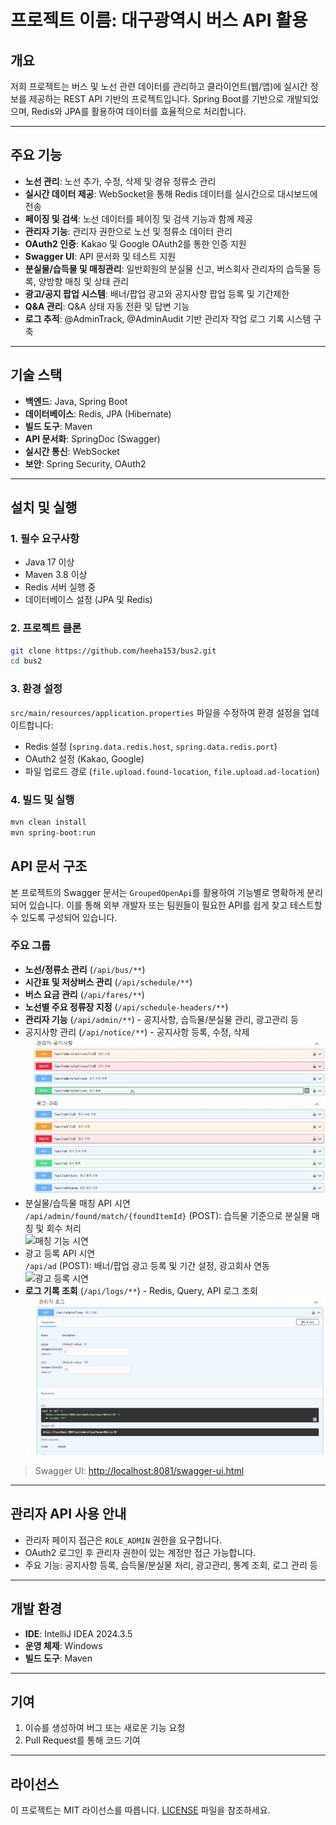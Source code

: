 # 프로젝트 이름: 대구광역시 버스 API 활용

## 개요
저희 프로젝트는 버스 및 노선 관련 데이터를 관리하고 클라이언트(웹/앱)에 실시간 정보를 제공하는 REST API 기반의 프로젝트입니다. Spring Boot를 기반으로 개발되었으며, Redis와 JPA를 활용하여 데이터를 효율적으로 처리합니다.

---

## 주요 기능
- **노선 관리**: 노선 추가, 수정, 삭제 및 경유 정류소 관리
- **실시간 데이터 제공**: WebSocket을 통해 Redis 데이터를 실시간으로 대시보드에 전송
- **페이징 및 검색**: 노선 데이터를 페이징 및 검색 기능과 함께 제공
- **관리자 기능**: 관리자 권한으로 노선 및 정류소 데이터 관리
- **OAuth2 인증**: Kakao 및 Google OAuth2를 통한 인증 지원
- **Swagger UI**: API 문서화 및 테스트 지원
- **분실물/습득물 및 매칭관리**: 일반회원의 분실물 신고, 버스회사 관리자의 습득물 등록, 양방향 매칭 및 상태 관리
- **광고/공지 팝업 시스템**: 배너/팝업 광고와 공지사항 팝업 등록 및 기간제한
- **Q&A 관리**: Q&A 상태 자동 전환 및 답변 기능
- **로그 추적**: @AdminTrack, @AdminAudit 기반 관리자 작업 로그 기록 시스템 구축

---

## 기술 스택
- **백엔드**: Java, Spring Boot
- **데이터베이스**: Redis, JPA (Hibernate)
- **빌드 도구**: Maven
- **API 문서화**: SpringDoc (Swagger)
- **실시간 통신**: WebSocket
- **보안**: Spring Security, OAuth2

---

## 설치 및 실행

### 1. 필수 요구사항
- Java 17 이상
- Maven 3.8 이상
- Redis 서버 실행 중
- 데이터베이스 설정 (JPA 및 Redis)

### 2. 프로젝트 클론
```bash
git clone https://github.com/heeha153/bus2.git
cd bus2
```

### 3. 환경 설정
`src/main/resources/application.properties` 파일을 수정하여 환경 설정을 업데이트합니다:
- Redis 설정 (`spring.data.redis.host`, `spring.data.redis.port`)
- OAuth2 설정 (Kakao, Google)
- 파일 업로드 경로 (`file.upload.found-location`, `file.upload.ad-location`)

### 4. 빌드 및 실행
```bash
mvn clean install
mvn spring-boot:run
```

## API 문서 구조

본 프로젝트의 Swagger 문서는 `GroupedOpenApi`를 활용하여 기능별로 명확하게 분리되어 있습니다. 이를 통해 외부 개발자 또는 팀원들이 필요한 API를 쉽게 찾고 테스트할 수 있도록 구성되어 있습니다.

### 주요 그룹
- **노선/정류소 관리** (`/api/bus/**`)
- **시간표 및 저상버스 관리** (`/api/schedule/**`)
- **버스 요금 관리** (`/api/fares/**`)
- **노선별 주요 정류장 지정** (`/api/schedule-headers/**`)
- **관리자 기능** (`/api/admin/**`) - 공지사항, 습득물/분실물 관리, 광고관리 등 
- 공지사항 관리 (`/api/notice/**`) - 공지사항 등록, 수정, 삭제
  ![예시](docs/adminNotice.gif)
- 분실물/습득물 매칭 API 시연  
    `/api/admin/found/match/{foundItemId}` (POST): 습득물 기준으로 분실물 매칭 및 회수 처리  
    ![매칭 기능 시연]()
- 광고 등록 API 시연  
  `/api/ad` (POST): 배너/팝업 광고 등록 및 기간 설정, 광고회사 연동  
  ![광고 등록 시연]()
- **로그 기록 조회** (`/api/logs/**`) - Redis, Query, API 로그 조회
  ![예시](docs/adminLogs.gif)


> Swagger UI: [http://localhost:8081/swagger-ui.html](http://localhost:8081/swagger-ui.html)

---

## 관리자 API 사용 안내
- 관리자 페이지 접근은 `ROLE_ADMIN` 권한을 요구합니다.
- OAuth2 로그인 후 관리자 권한이 있는 계정만 접근 가능합니다.
- 주요 기능: 공지사항 등록, 습득물/분실물 처리, 광고관리, 통계 조회, 로그 관리 등
  
---

## 개발 환경
- **IDE**: IntelliJ IDEA 2024.3.5
- **운영 체제**: Windows
- **빌드 도구**: Maven

---

## 기여
1. 이슈를 생성하여 버그 또는 새로운 기능 요청
2. Pull Request를 통해 코드 기여

---

## 라이선스
이 프로젝트는 MIT 라이선스를 따릅니다. [LICENSE](LICENSE) 파일을 참조하세요.
